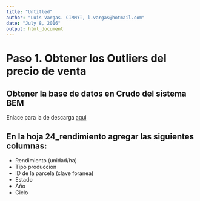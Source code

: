 ```yaml
---
title: "Untitled"
author: "Luis Vargas. CIMMYT, l.vargas@hotmail.com"
date: "July 8, 2016"
output: html_document
---
```


# Paso 1. Obtener los Outliers del precio de venta

## Obtener la base de datos en Crudo del sistema BEM 
Enlace para la de descarga [aqui](https://github.com/luizvargaz/depuracionDatosBEM2015/blob/master/EXPORTAR%20oi%202015%20com.xlsx)

## En la hoja **24_rendimiento** agregar las siguientes columnas: 
* Rendimiento (unidad/ha)	
* Tipo produccion	
* ID de la parcela (clave foránea)	
* Estado	
* Año	
* Ciclo
